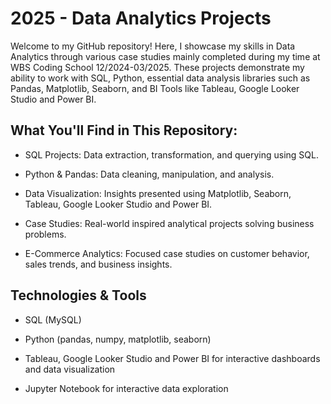 # 2025 - Data Analytics Projects

Welcome to my GitHub repository! Here, I showcase my skills in Data Analytics through various case studies mainly completed during my time at WBS Coding School 12/2024-03/2025. These projects demonstrate my ability to work with SQL, Python, essential data analysis libraries such as Pandas, Matplotlib, Seaborn, and BI Tools like Tableau, Google Looker Studio and Power BI.

## What You'll Find in This Repository:

- SQL Projects: Data extraction, transformation, and querying using SQL.

- Python & Pandas: Data cleaning, manipulation, and analysis.

- Data Visualization: Insights presented using Matplotlib, Seaborn, Tableau, Google Looker Studio and Power BI.

- Case Studies: Real-world inspired analytical projects solving business problems.

- E-Commerce Analytics: Focused case studies on customer behavior, sales trends, and business insights.

## Technologies & Tools

- SQL (MySQL)

- Python (pandas, numpy, matplotlib, seaborn)

- Tableau, Google Looker Studio and Power BI for interactive dashboards and data visualization

- Jupyter Notebook for interactive data exploration



